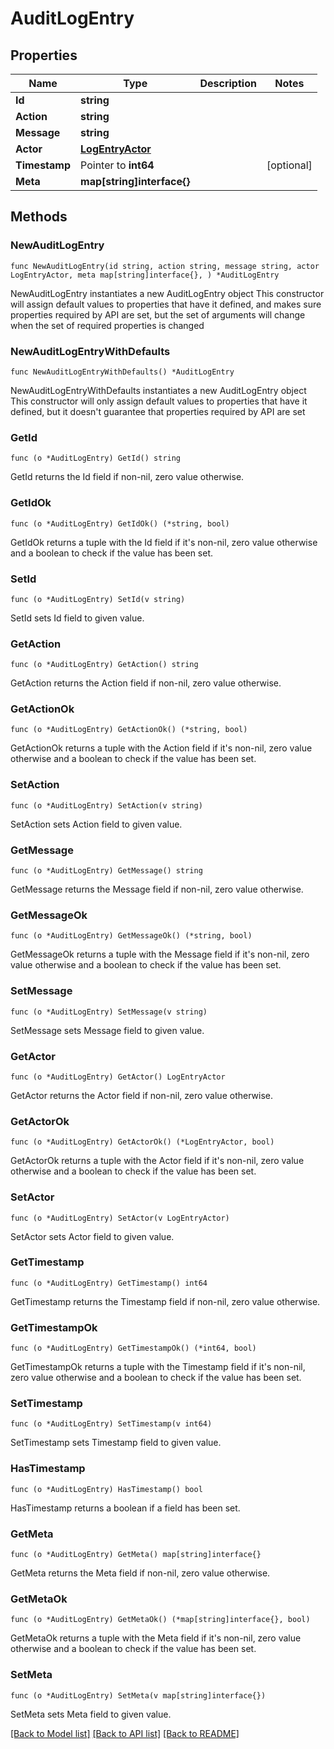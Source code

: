 # AuditLogEntry

## Properties

Name | Type | Description | Notes
------------ | ------------- | ------------- | -------------
**Id** | **string** |  | 
**Action** | **string** |  | 
**Message** | **string** |  | 
**Actor** | [**LogEntryActor**](LogEntryActor.md) |  | 
**Timestamp** | Pointer to **int64** |  | [optional] 
**Meta** | **map[string]interface{}** |  | 

## Methods

### NewAuditLogEntry

`func NewAuditLogEntry(id string, action string, message string, actor LogEntryActor, meta map[string]interface{}, ) *AuditLogEntry`

NewAuditLogEntry instantiates a new AuditLogEntry object
This constructor will assign default values to properties that have it defined,
and makes sure properties required by API are set, but the set of arguments
will change when the set of required properties is changed

### NewAuditLogEntryWithDefaults

`func NewAuditLogEntryWithDefaults() *AuditLogEntry`

NewAuditLogEntryWithDefaults instantiates a new AuditLogEntry object
This constructor will only assign default values to properties that have it defined,
but it doesn't guarantee that properties required by API are set

### GetId

`func (o *AuditLogEntry) GetId() string`

GetId returns the Id field if non-nil, zero value otherwise.

### GetIdOk

`func (o *AuditLogEntry) GetIdOk() (*string, bool)`

GetIdOk returns a tuple with the Id field if it's non-nil, zero value otherwise
and a boolean to check if the value has been set.

### SetId

`func (o *AuditLogEntry) SetId(v string)`

SetId sets Id field to given value.


### GetAction

`func (o *AuditLogEntry) GetAction() string`

GetAction returns the Action field if non-nil, zero value otherwise.

### GetActionOk

`func (o *AuditLogEntry) GetActionOk() (*string, bool)`

GetActionOk returns a tuple with the Action field if it's non-nil, zero value otherwise
and a boolean to check if the value has been set.

### SetAction

`func (o *AuditLogEntry) SetAction(v string)`

SetAction sets Action field to given value.


### GetMessage

`func (o *AuditLogEntry) GetMessage() string`

GetMessage returns the Message field if non-nil, zero value otherwise.

### GetMessageOk

`func (o *AuditLogEntry) GetMessageOk() (*string, bool)`

GetMessageOk returns a tuple with the Message field if it's non-nil, zero value otherwise
and a boolean to check if the value has been set.

### SetMessage

`func (o *AuditLogEntry) SetMessage(v string)`

SetMessage sets Message field to given value.


### GetActor

`func (o *AuditLogEntry) GetActor() LogEntryActor`

GetActor returns the Actor field if non-nil, zero value otherwise.

### GetActorOk

`func (o *AuditLogEntry) GetActorOk() (*LogEntryActor, bool)`

GetActorOk returns a tuple with the Actor field if it's non-nil, zero value otherwise
and a boolean to check if the value has been set.

### SetActor

`func (o *AuditLogEntry) SetActor(v LogEntryActor)`

SetActor sets Actor field to given value.


### GetTimestamp

`func (o *AuditLogEntry) GetTimestamp() int64`

GetTimestamp returns the Timestamp field if non-nil, zero value otherwise.

### GetTimestampOk

`func (o *AuditLogEntry) GetTimestampOk() (*int64, bool)`

GetTimestampOk returns a tuple with the Timestamp field if it's non-nil, zero value otherwise
and a boolean to check if the value has been set.

### SetTimestamp

`func (o *AuditLogEntry) SetTimestamp(v int64)`

SetTimestamp sets Timestamp field to given value.

### HasTimestamp

`func (o *AuditLogEntry) HasTimestamp() bool`

HasTimestamp returns a boolean if a field has been set.

### GetMeta

`func (o *AuditLogEntry) GetMeta() map[string]interface{}`

GetMeta returns the Meta field if non-nil, zero value otherwise.

### GetMetaOk

`func (o *AuditLogEntry) GetMetaOk() (*map[string]interface{}, bool)`

GetMetaOk returns a tuple with the Meta field if it's non-nil, zero value otherwise
and a boolean to check if the value has been set.

### SetMeta

`func (o *AuditLogEntry) SetMeta(v map[string]interface{})`

SetMeta sets Meta field to given value.



[[Back to Model list]](../README.md#documentation-for-models) [[Back to API list]](../README.md#documentation-for-api-endpoints) [[Back to README]](../README.md)


